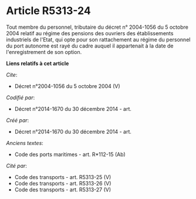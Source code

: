 # Article R5313-24

Tout membre du personnel, tributaire du décret n° 2004-1056 du 5 octobre 2004 relatif au régime des pensions des ouvriers des
établissements industriels de l'Etat, qui opte pour son rattachement au régime du personnel du port autonome est rayé du
cadre auquel il appartenait à la date de l'enregistrement de son option.

**Liens relatifs à cet article**

_Cite_:

  - Décret n°2004-1056 du 5 octobre 2004 (V)

_Codifié par_:

  - Décret n°2014-1670 du 30 décembre 2014 - art.

_Créé par_:

  - Décret n°2014-1670 du 30 décembre 2014 - art.

_Anciens textes_:

  - Code des ports maritimes - art. R*112-15 (Ab)

_Cité par_:

  - Code des transports - art. R5313-25 (V)
  - Code des transports - art. R5313-26 (V)
  - Code des transports - art. R5313-27 (V)
